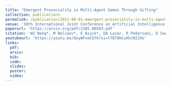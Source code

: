 ```yaml
---
title: "Emergent Prosociality in Multi-Agent Games Through Gifting"
collection: publications
permalink: /publication/2021-08-01-emergent-prosociality-in-multi-agent-games-through-gifting
venue: '30th International Joint Conference on Artificial Intelligence (IJCAI-21), Montreal, Quebec, Canada, Aug. 2021.'
paperurl: 'https://arxiv.org/pdf/2105.06593.pdf'
citation: 'WZ Wang*, M Beliaev*, E Bıyık*, DA Lazar, R Pedarsani, D Sadigh (*equal contribution). (2021). &quot;Emergent Prosociality in Multi-Agent Games Through Gifting.&quot; <i>30th International Joint Conference on Artificial Intelligence (IJCAI-21), Montreal, Quebec, Canada, Aug. 2021.</i>. doi:10.24963/ijcai.2021/61.'
youtubeurl: 'https://youtu.be/QxyWFvmCO7k?si=tTB7OHcuXhJ0ZJXo'
links:
  pdf:
  arxiv:
  bib:
  code:
  slides:
  poster:
  video:
---
```

